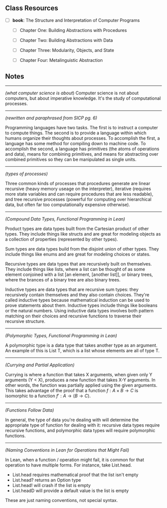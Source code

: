 
## Class Resources
- [ ] **book**: The Structure and Interpretation of Computer Programs
	- [ ] Chapter One: Building Abstractions with Procedures
	- [ ] Chapter Two: Building Abstractions with Data
	- [ ] Chapter Three: Modularity, Objects, and State
	- [ ] Chapter Four: Metalinguistic Abstraction


## Notes
-------------------------------------------------
*(what computer science is about*)
Computer science is not about computers, but about imperative knowledge. It's the study of computational processes.


-------------------------------------------------
*(rewritten and paraphrased from SICP pg. 6)*

Programming languages have two tasks. The first is to instruct a computer to compute things. The second is to provide a language within which humans organize their thoughts about processes. To accomplish the first, a language has some method for compiling down to machine code. To accomplish the second, a language has primitives (the atoms of operations and data), means for combining primitives, and means for abstracting over combined primitives so they can be manipulated as single units.


-------------------------------------------------
*(types of processes)*

Three common kinds of processes that procedures generate are linear recursive (heavy memory useage on the interpreter), iterative (requires more state variables and can require procedures that are less readable), and tree recursive processes (powerful for computing over hierarchical data, but often far too computationally expensive otherwise).


-------------------------------------------------
*(Compound Data Types, Functional Programming in Lean)*

Product types are data types built from the Cartesian product of other types. They include things like structs and are great for modeling objects as a collection of properties (represented by other types).

Sum types are data types build from the disjoint union of other types. They include things like enums and are great for modeling choices or states.

Recursive types are data types that are recursively built on themselves. They include things like lists, where a list can be thought of as some element conjoined with a list [an element, [another list]], or binary trees, where the brances of a binary tree are also binary trees.

Inductive types are data types that are recursive sum types: they recursively contain themselves and they also contain choices. They're called inductive types because mathematical induction can be used to prove statements about them. Inductive types include things like booleans or the natural numbers. Using inductive data types involves both pattern matching on their choices and recursive functions to traverse their recursive structure.


-------------------------------------------------
*(Polymorphic Types, Functional Programming in Lean)*

A polymorphic type is a data type that takes another type as an argument. An example of this is List T, which is a list whose elements are all of type T.


-------------------------------------------------
*(Currying and Partial Application)*

Currying is where a function that takes X arguments, when given only Y arguments (Y < X), produces a new function that takes X-Y arguments. In other words, the function was partially applied using the given arguments. This takes advantage of the proof that a function $f: A \times B \rightarrow C$ is isomorphic to a function $f': A \rightarrow (B \rightarrow C)$. 


----------
*(Functions Follow Data)*

In general, the type of data you're dealing with will determine the appropriate type of function for dealing with it: recursive data types require recursive functions, and polymorphic data types will require polymorphic functions.


---------------
*(Naming Conventions in Lean for Operations that Might Fail)*

In Lean, when a function / operation might fail, it is common for that operation to have multiple forms. For instance, take List.head.
- List.head requires mathematical proof that the list isn't empty
- List.head? returns an Option type
- List.head! will crash if the list is empty
- List.headD will provide a default value is the list is empty

These are just naming conventions, not special syntax.

